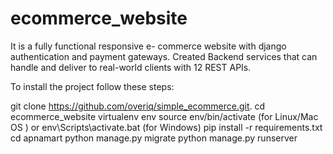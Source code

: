# ecommerce_website
It is a fully functional responsive e- commerce website with django authentication and payment gateways. Created Backend services that can handle and deliver to real-world clients with 12 REST APIs.


To install the project follow these steps:

git clone https://github.com/overiq/simple_ecommerce.git.
cd ecommerce_website
virtualenv env
source env/bin/activate (for Linux/Mac OS ) or env\Scripts\activate.bat (for Windows)
pip install -r requirements.txt
cd apnamart
python manage.py migrate
python manage.py runserver
